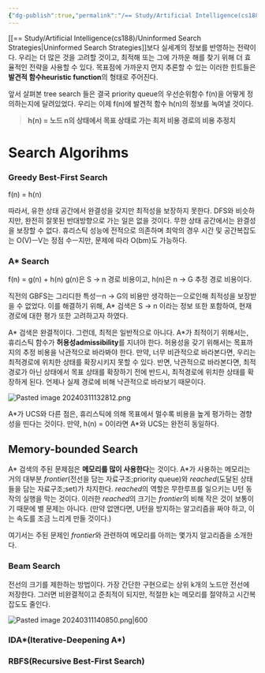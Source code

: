 ```yaml
---
{"dg-publish":true,"permalink":"/== Study/Artificial Intelligence(cs188)/Informed Search Strategies/","created":"2024-04-01T15:12:38.000+09:00","updated":"2025-01-14T15:33:44.000+09:00"}
---
```


 
[[== Study/Artificial Intelligence(cs188)/Uninformed Search Strategies\|Uninformed Search Strategies]]보다 실세계의 정보를 반영하는 전략이다. 우리는 더 많은 것을 고려할 것이고, 최적해 또는 그에 가까운 해를 찾기 위해 더 효율적인 전략을 사용할 수 있다. 목표점에 가까운지 먼지 추론할 수 있는 이러한 힌트들은 **발견적 함수heuristic function**의 형태로 주어진다.

앞서 살펴본 tree search 들은 결국 priority queue의 우선순위함수 f(n)을 어떻게 정의하는지에 달려있었다. 우리는 이제 f(n)에 발견적 함수 h(n)의 정보를 녹여낼 것이다.

>**h(n) = 노드 n의 상태에서 목표 상태로 가는 최저 비용 경로의 비용 추정치**

# Search Algorihms

### Greedy Best-First Search
f(n) = h(n)

따라서, 유한 상태 공간에서 완결성을 갖지만 최적성을 보장하지 못한다.
DFS와 비슷하지만, 완전히 잘못된 반대방향으로 가는 일은 없을 것이다.
무한 상태 공간에서는 완결성을 보장할 수 없다.
휴리스틱 성능에 전적으로 의존하며 최악의 경우 시간 및 공간복잡도는 O(V)ㅡV는 정점 수ㅡ지만, 문제에 따라 O(bm)도 가능하다.

### A* Search
f(n) = g(n) + h(n)
g(n)은 S -> n 경로 비용이고,
h(n)은 n -> G 추정 경로 비용이다.

직전의 GBFS는 그리디한 특성ㅡn -> G의 비용만 생각하는ㅡ으로인해 최적성을 보장받을 수 없었다. 이를 해결하기 위해, A* 검색은 S -> n 이라는 정보 또한 포함하여, 현재 경로에 대한 평가 또한 고려하고자 하였다.

A\* 검색은 완결적이다. 그런데, 최적은 일반적으로 아니다. A\*가 최적이기 위해서는, 휴리스틱 함수가 **허용성admissibility**를 지녀야 한다. 허용성을 갖기 위해서는 목표까지의 추정 비용을 낙관적으로 바라봐야 한다. 만약, 너무 비관적으로 바라본다면, 우리는 최적경로에 위치한 상태를 확장시키지 못할 수 있다. 반면, 낙관적으로 바라본다면, 최적경로가 아닌 상태에서 목표 상태를 확장하기 전에 반드시, 최적경로에 위치한 상태를 확장하게 된다. 언제나 실제 경로에 비해 낙관적으로 바라보기 때문이다.

![Pasted image 20240311132812.png](/img/user/z-Attached%20Files/Pasted%20image%2020240311132812.png)

A\*가 UCS와 다른 점은, 휴리스틱에 의해 목표에서 멀수록 비용을 높게 평가하는 경향성을 띤다는 것이다. 만약, h(n) = 0이라면 A\*와 UCS는 완전히 동일하다.

## Memory-bounded Search

A\* 검색의 주된 문제점은 **메모리를 많이 사용한다**는 것이다.
A\*가 사용하는 메모리는 거의 대부분 *frontier*(전선을 담는 자료구조;priority queue)와 *reached*(도달된 상태들을 담는 자료구조;set)가 차지한다.
*reached*의 역할은 무한루프를 일으키는 U턴 동작의 실행을 막는 것이다. 이러한 *reached*의 크기는 *frontier*의 비해 작은 것이 보통이기 때문에 별 문제는 아니다. (만약 없앤다면, U턴을 방지하는 알고리즘을 짜야 하고, 이는 속도를 조금 느리게 만들 것이다.)

여기서는 주된 문제인 *frontier*와 관련하여 메모리를 아끼는 몇가지 알고리즘을 소개한다.

### Beam Search
전선의 크기를 제한하는 방법이다. 가장 간단한 구현으로는 상위 k개의 노드만 전선에 저장한다.
그러면 비완결적이고 준최적이 되지만, 적절한 k는 메모리를 절약하고 시간복잡도도 줄인다.

![Pasted image 20240311140850.png|600](/img/user/z-Attached%20Files/Pasted%20image%2020240311140850.png)

### IDA\*(Iterative-Deepening A\*)


### RBFS(Recursive Best-First Search)
